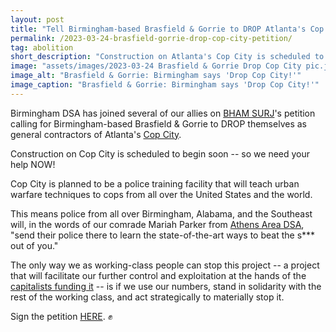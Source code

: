```yaml
---
layout: post 
title: "Tell Birmingham-based Brasfield & Gorrie to DROP Atlanta's Cop City!"
permalink: /2023-03-24-brasfield-gorrie-drop-cop-city-petition/
tag: abolition
short_description: "Construction on Atlanta's Cop City is scheduled to begin soon. Sign this petition to tell Brasfield & Gorrie to drop themselves as general contractors of the project."
image: "assets/images/2023-03-24 Brasfield & Gorrie Drop Cop City pic.jpg"
image_alt: "Brasfield & Gorrie: Birmingham says 'Drop Cop City!'"
image_caption: "Brasfield & Gorrie: Birmingham says 'Drop Cop City!'"
---
```


Birmingham DSA has joined several of our allies on [BHAM SURJ](https://surj.org/chapter/birmingham-surj/)'s petition calling for Birmingham-based Brasfield & Gorrie to DROP themselves as general contractors of Atlanta's [Cop City](https://stopcop.city/).

Construction on Cop City is scheduled to begin soon -- so we need your help NOW!

Cop City is planned to be a police training facility that will teach urban warfare techniques to cops from all over the United States and the world.

This means police from all over Birmingham, Alabama, and the Southeast will, in the words of our comrade Mariah Parker from [Athens Area DSA](https://athensareadsa.org/), "send their police there to learn the state-of-the-art ways to beat the s*** out of you." 

The only way we as working-class people can stop this project -- a project that will facilitate our further control and exploitation at the hands of the [capitalists funding it](https://www.stopcopcitysolidarity.org/) -- is if we use our numbers, stand in solidarity with the rest of the working class, and act strategically to materially stop it.

Sign the petition [HERE](https://actionnetwork.org/petitions/birmingham-wants-brasfield-gorrie-to-drop-the-contract-stop-cop-city/?fbclid=IwAR3ro_o3_qo8x1uWYFuKdsW40VFzurDxYC6otXjPoa4-B6Z5A6hxkjdC73I). ✊